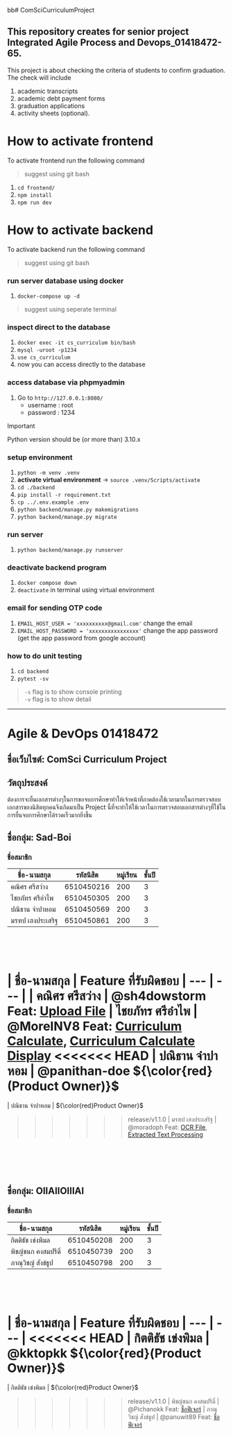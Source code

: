 bb# ComSciCurriculumProject

## This repository creates for senior project Integrated Agile Process and Devops_01418472-65.

This project is about checking the criteria of students to confirm graduation. The check will include 
1. academic transcripts
2. academic debt payment forms 
3. graduation applications
4. activity sheets (optional).

# How to activate frontend
To activate frontend run the following command
> suggest using git bash
1. `cd frontend/`
2. `npm install`
3. `npm run dev`

# How to activate backend

To activate backend run the following command 
> suggest using git bash

### run server database using docker
1. `docker-compose up -d`
> suggest using seperate terminal

### inspect direct to the database
1. `docker exec -it cs_curriculum bin/bash`
2. `mysql -uroot -p1234`
3. `use cs_curriculum`
4. now you can access directly to the database

### access database via phpmyadmin
1. Go to `http://127.0.0.1:8080/`
    - username : root
    - password : 1234

> [!IMPORTANT]
> Python version should be (or more than) 3.10.x

### setup environment
1. `python -m venv .venv`
2. __activate virtual environment__ -> `source .venv/Scripts/activate`
3. `cd ./backend`
4. `pip install -r requirement.txt`
5. `cp ../.env.example .env`
6. `python backend/manage.py makemigrations`
7. `python backend/manage.py migrate`

### run server
1. `python backend/manage.py runserver`

### deactivate backend program
1. `docker compose down`
2. `deactivate` in terminal using virtual environment

### email for sending OTP code
1. `EMAIL_HOST_USER = 'xxxxxxxxxx@gmail.com'` change the email
2. `EMAIL_HOST_PASSWORD = 'xxxxxxxxxxxxxxxx'` change the app password (get the app password from google account)

### how to do unit testing
1. `cd backend`
2. `pytest -sv`

> `-s` flag is to show console printing </br>
> `-v` flag is to show detail

---

# Agile & DevOps 01418472

## ชื่อเว็บไซต์: ComSci Curriculum Project 
## วัตถุประสงค์
ต้องการจะยื่นเอกสารต่างๆในการขอจบการศึกษาทำให้เจ้าหน้าที่ภาคต้องใช้เวลามากในการตรวจสอบเอกสารของนิสิตทุกคนจึงเกิดมาเป็น Project นี้ที่จะทำให้ใช้เวลาในการตรวจสอบเอกสารต่างๆที่ใช้ในการยื่นจบการศึกษาได้รวดเร็วมากยิ่งขึ้น
## ชื่อกลุ่ม: Sad-Boi
### ชื่อสมาชิก

| ชื่อ-นามสกุล | รหัสนิสิต | หมู่เรียน | ชั้นปี
| --- | --- | --- | --- |
| คณิศร ศรีสว่าง | 6510450216 | 200 | 3 | 
| ไชยภัทร ศรีอำไพ | 6510450305 | 200 | 3 |
| ปณิธาน จำปาหอม | 6510450569 | 200 | 3 |
| มรฑป เฮงประเสริฐ | 6510450861 | 200 | 3 |

<br></br>
| ชื่อ-นามสกุล | Feature ที่รับผิดชอบ 
| --- | --- |
| คณิศร ศรีสว่าง | @sh4dowstorm Feat: [Upload File](https://github.com/Bi-Ma-GOoOD/ComSciCurriculumProject/tree/feature/upload-file-devops)
| ไชยภัทร ศรีอำไพ | @MoreINV8 Feat: [Curriculum Calculate](https://github.com/Bi-Ma-GOoOD/ComSciCurriculumProject/tree/feature/calculate_credit-devops), [Curriculum Calculate Display](https://github.com/Bi-Ma-GOoOD/ComSciCurriculumProject/tree/feature/curriculum_progress-devops)
<<<<<<< HEAD
| ปณิธาน จำปาหอม | @panithan-doe ${\color{red}(Product Owner)}$
=======
| ปณิธาน จำปาหอม | ${\color{red}Product Owner}$
>>>>>>> release/v1.1.0
| มรฑป เฮงประเสริฐ | @moradoph Feat: [OCR File](https://github.com/Bi-Ma-GOoOD/ComSciCurriculumProject/tree/feature/ocr-devops), [Extracted Text Processing](https://github.com/Bi-Ma-GOoOD/ComSciCurriculumProject/tree/feature/extracted-text-processing-devops)



<br></br>
---

## ชื่อกลุ่ม: OIIAIIOIIIAI
### ชื่อสมาชิก

| ชื่อ-นามสกุล | รหัสนิสิต | หมู่เรียน | ชั้นปี
| --- | --- | --- | --- |
| กิตติธัช เข่งพิมล | 6510450208 | 200 | 3 | 
| พิชญ์ชนก คงสมปรีดิ์ | 6510450739 | 200 | 3 |
| ภาณุวิชญ์ สังข์ธูป | 6510450798 | 200 | 3 |

<br></br>
| ชื่อ-นามสกุล | Feature ที่รับผิดชอบ 
| --- | --- |
<<<<<<< HEAD
| กิตติธัช เข่งพิมล | @kktopkk  ${\color{red}(Product Owner)}$
=======
| กิตติธัช เข่งพิมล | ${\color{red}Product Owner}$
>>>>>>> release/v1.1.0
| พิชญ์ชนก คงสมปรีดิ์ | @Pichanokk Feat: [ชื่อฟีเจอร์](url-link)
| ภาณุวิชญ์ สังข์ธูป | @panuwit89 Feat: [ชื่อฟีเจอร์](url-link)
